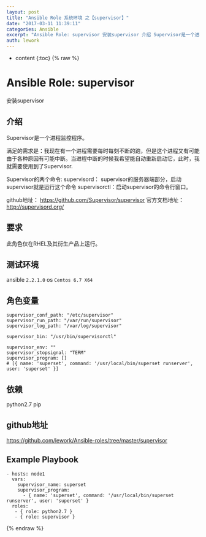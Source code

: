 ```yaml
---
layout: post
title: "Ansible Role 系统环境 之【supervisor】"
date: "2017-03-11 11:39:11"
categories: Ansible
excerpt: "Ansible Role: supervisor 安装supervisor 介绍 Supervisor是一个进程监控程序。 满足的需求是：我现在..."
auth: lework
---
```

* content
{:toc}
{% raw %}

# Ansible Role: supervisor

安装supervisor

## 介绍
Supervisor是一个进程监控程序。

满足的需求是：我现在有一个进程需要每时每刻不断的跑，但是这个进程又有可能由于各种原因有可能中断。当进程中断的时候我希望能自动重新启动它，此时，我就需要使用到了Supervisor.

Supervisor的两个命令:
supervisord： supervisor的服务器端部分，启动supervisor就是运行这个命令
supervisorctl：启动supervisor的命令行窗口。


github地址： https://github.com/Supervisor/supervisor
官方文档地址：http://supervisord.org/

## 要求

此角色仅在RHEL及其衍生产品上运行。

## 测试环境

ansible `2.2.1.0`
os `Centos 6.7 X64`

## 角色变量
	supervisor_conf_path: "/etc/supervisor"
    supervisor_run_path: "/var/run/supervisor"
    supervisor_log_path: "/var/log/supervisor"

    supervisor_bin: "/usr/bin/supervisorctl"

    supervisor_env: ""
    supervisor_stopsignal: "TERM"
    supervisor_program: []
    # [{ name: 'superset', command: '/usr/local/bin/superset runserver', user: 'superset' }]
	

## 依赖

python2.7
pip

## github地址
https://github.com/lework/Ansible-roles/tree/master/supervisor

## Example Playbook

    - hosts: node1
	  vars:
		supervisor_name: superset
		supervisor_program: 
		  - { name: 'superset', command: '/usr/local/bin/superset runserver', user: 'superset' }
	  roles:
	   - { role: python2.7 }
	   - { role: supervisor }
	
{% endraw %}
